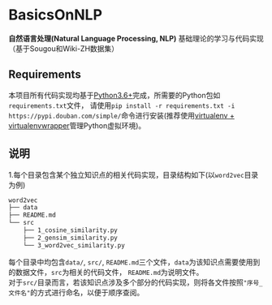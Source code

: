 # BasicsOnNLP
**自然语言处理(Natural Language Processing, NLP)** 基础理论的学习与代码实现（基于Sougou和Wiki-ZH数据集）  

## Requirements
本项目所有代码实现均基于[Python3.6+](https://www.python.org/downloads/)完成，所需要的Python包如`requirements.txt`文件，
请使用`pip install -r requirements.txt -i https://pypi.douban.com/simple/`命令进行安装(推荐使用[virtualenv + virtualenvwrapper](http://www.jianshu.com/p/44ab75fbaef2)管理Python虚拟环境)。

## 说明
1.每个目录包含某个独立知识点的相关代码实现，目录结构如下(以`word2vec`目录为例)  
```bash
word2vec
├── data
├── README.md
└── src
    ├── 1_cosine_similarity.py
    ├── 2_gensim_similarity.py
    └── 3_word2vec_similarity.py
```
每个目录中均包含`data/`, `src/`, `README.md`三个文件，`data`为该知识点需要使用到的数据文件，`src`为相关的代码文件，
`README.md`为说明文件。  
对于`src/`目录而言，若该知识点涉及多个部分的代码实现，则将各文件按照`"序号_文件名"`的方式进行命名，以便于顺序查阅。 

